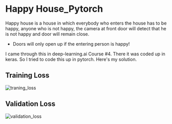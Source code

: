 # Happy House_Pytorch
Happy house is a house in which everybody who enters the house has to be happy, anyone who is not happy, the camera at front door will detect that he is not happy and door will remain close.
- Doors will only open up if the entering person is happy!

I came through this in deep-learning.ai Course #4. There it was coded up in keras. So I tried to code this up in pytorch. Here's my solution.

## Training Loss
![traning_loss](https://user-images.githubusercontent.com/21143936/52533656-f0b2c680-2d5c-11e9-827d-06ebb8d81890.png)

## Validation Loss
![validation_loss](https://user-images.githubusercontent.com/21143936/52533662-10e28580-2d5d-11e9-83f2-6f3bb8571e60.png)